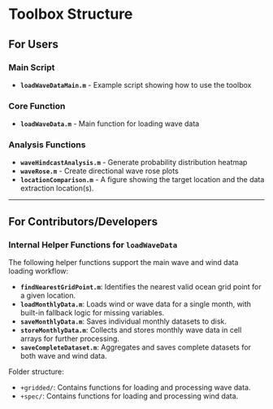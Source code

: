 # Toolbox Structure

## For Users

### Main Script

- **`loadWaveDataMain.m`** - Example script showing how to use the toolbox

### Core Function

- **`loadWaveData.m`** - Main function for loading wave data

### Analysis Functions

- **`waveHindcastAnalysis.m`** - Generate probability distribution heatmap
- **`waveRose.m`** - Create directional wave rose plots
- **`locationComparison.m`** - A figure showing the target location and the data extraction location(s).

---

## For Contributors/Developers

### Internal Helper Functions for `loadWaveData`

The following helper functions support the main wave and wind data loading workflow:

- **`findNearestGridPoint.m`**: Identifies the nearest valid ocean grid point for a given location.
- **`loadMonthlyData.m`**: Loads wind or wave data for a single month, with built-in fallback logic for missing variables.
- **`saveMonthlyData.m`**: Saves individual monthly datasets to disk.
- **`storeMonthlyData.m`**: Collects and stores monthly wave data in cell arrays for further processing.
- **`saveCompleteDataset.m`**: Aggregates and saves complete datasets for both wave and wind data.

Folder structure:

- `+gridded/`: Contains functions for loading and processing wave data.
- `+spec/`: Contains functions for loading and processing wind data.

